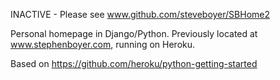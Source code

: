 INACTIVE - Please see www.github.com/steveboyer/SBHome2

Personal homepage in Django/Python. Previously located at www.stephenboyer.com, running on Heroku.

Based on https://github.com/heroku/python-getting-started
